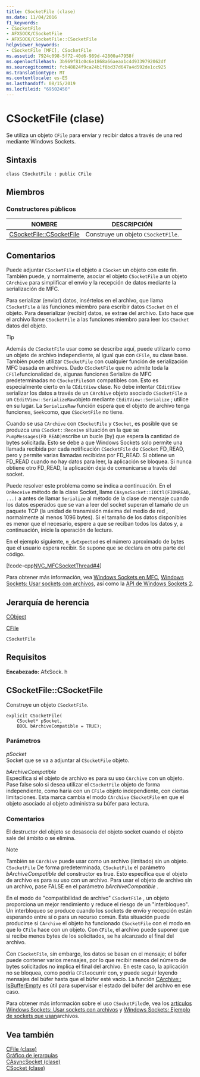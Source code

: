```yaml
---
title: CSocketFile (clase)
ms.date: 11/04/2016
f1_keywords:
- CSocketFile
- AFXSOCK/CSocketFile
- AFXSOCK/CSocketFile::CSocketFile
helpviewer_keywords:
- CSocketFile [MFC], CSocketFile
ms.assetid: 7924c098-5f72-40d6-989d-42800a47958f
ms.openlocfilehash: 3b969f81c0c6e1868a66aeaa1c4d9339792062df
ms.sourcegitcommit: fcb48824f9ca24b1f8bd37d647a4d592de1cc925
ms.translationtype: MT
ms.contentlocale: es-ES
ms.lasthandoff: 08/15/2019
ms.locfileid: "69502450"
---
```

# <a name="csocketfile-class"></a>CSocketFile (clase)

Se utiliza un objeto `CFile` para enviar y recibir datos a través de una red mediante Windows Sockets.

## <a name="syntax"></a>Sintaxis

```
class CSocketFile : public CFile
```

## <a name="members"></a>Miembros

### <a name="public-constructors"></a>Constructores públicos

|NOMBRE|DESCRIPCIÓN|
|----------|-----------------|
|[CSocketFile::CSocketFile](#csocketfile)|Construye un objeto `CSocketFile`.|

## <a name="remarks"></a>Comentarios

Puede adjuntar `CSocketFile` el objeto a `CSocket` un objeto con este fin. También puede, y normalmente, asociar el objeto `CSocketFile` a un objeto `CArchive` para simplificar el envío y la recepción de datos mediante la serialización de MFC.

Para serializar (enviar) datos, insértelos en el archivo, que llama `CSocketFile` a las funciones miembro para escribir datos `CSocket` en el objeto. Para deserializar (recibir) datos, se extrae del archivo. Esto hace que el archivo llame `CSocketFile` a las funciones miembro para leer los `CSocket` datos del objeto.

> [!TIP]
>  Además de `CSocketFile` usar como se describe aquí, puede utilizarlo como un objeto de archivo independiente, al igual que con `CFile`, su clase base. También puede utilizar `CSocketFile` con cualquier función de serialización MFC basada en archivos. Dado `CSocketFile` que no admite toda la `CFile`funcionalidad de, algunas funciones Serialize de MFC predeterminadas no `CSocketFile`son compatibles con. Esto es especialmente cierto en la `CEditView` clase. No debe intentar `CEditView` serializar los datos a través de un `CArchive` objeto asociado `CSocketFile` a un `CEditView::SerializeRaw`objeto mediante `CEditView::Serialize` ; utilice en su lugar. La `SerializeRaw` función espera que el objeto de archivo tenga funciones, `Seek`como, que `CSocketFile` no tiene.

Cuando se usa `CArchive` con `CSocketFile` y `CSocket`, es posible que se produzca una `CSocket::Receive` situación en la que se `PumpMessages(FD_READ)`escribe un bucle (by) que espera la cantidad de bytes solicitada. Esto se debe a que Windows Sockets solo permite una llamada recibida por cada notificación `CSocketFile` de `CSocket` FD_READ, pero y permite varias llamadas recibidas por FD_READ. Si obtiene un FD_READ cuando no hay datos para leer, la aplicación se bloquea. Si nunca obtiene otro FD_READ, la aplicación deja de comunicarse a través del socket.

Puede resolver este problema como se indica a continuación. En el `OnReceive` método de la clase Socket, llame `CAsyncSocket::IOCtl(FIONREAD, ...)` a antes de llamar `Serialize` al método de la clase de mensaje cuando los datos esperados que se van a leer del socket superan el tamaño de un paquete TCP (la unidad de transmisión máxima del medio de red , normalmente al menos 1096 bytes). Si el tamaño de los datos disponibles es menor que el necesario, espere a que se reciban todos los datos y, a continuación, inicie la operación de lectura.

En el ejemplo siguiente, `m_dwExpected` es el número aproximado de bytes que el usuario espera recibir. Se supone que se declara en otra parte del código.

[!code-cpp[NVC_MFCSocketThread#4](../../mfc/reference/codesnippet/cpp/csocketfile-class_1.cpp)]

Para obtener más información, vea [Windows Sockets en MFC](../../mfc/windows-sockets-in-mfc.md), [Windows Sockets: Usar sockets con archivos](../../mfc/windows-sockets-using-sockets-with-archives.md), así como la [API de Windows Sockets 2](/windows/win32/WinSock/windows-sockets-start-page-2).

## <a name="inheritance-hierarchy"></a>Jerarquía de herencia

[CObject](../../mfc/reference/cobject-class.md)

[CFile](../../mfc/reference/cfile-class.md)

`CSocketFile`

## <a name="requirements"></a>Requisitos

**Encabezado:** AfxSock. h

##  <a name="csocketfile"></a>  CSocketFile::CSocketFile

Construye un objeto `CSocketFile`.

```
explicit CSocketFile(
    CSocket* pSocket,
    BOOL bArchiveCompatible = TRUE);
```

### <a name="parameters"></a>Parámetros

*pSocket*<br/>
Socket que se va a adjuntar al `CSocketFile` objeto.

*bArchiveCompatible*<br/>
Especifica si el objeto de archivo es para su uso `CArchive` con un objeto. Pase false solo si desea utilizar el `CSocketFile` objeto de forma independiente, como haría con un `CFile` objeto independiente, con ciertas limitaciones. Esta marca cambia el modo `CArchive` `CSocketFile` en que el objeto asociado al objeto administra su búfer para lectura.

### <a name="remarks"></a>Comentarios

El destructor del objeto se desasocia del objeto socket cuando el objeto sale del ámbito o se elimina.

> [!NOTE]
>  También se `CArchive` puede usar como un archivo (limitado) sin un objeto. `CSocketFile` De forma predeterminada, `CSocketFile` el parámetro *bArchiveCompatible* del constructor es true. Esto especifica que el objeto de archivo es para su uso con un archivo. Para usar el objeto de archivo sin un archivo, pase FALSE en el parámetro *bArchiveCompatible* .

En el modo de "compatibilidad de archivo" `CSocketFile` , un objeto proporciona un mejor rendimiento y reduce el riesgo de un "interbloqueo". Un interbloqueo se produce cuando los sockets de envío y recepción están esperando entre sí o para un recurso común. Esta situación puede producirse si `CArchive` el objeto ha funcionado `CSocketFile` con el modo en que lo `CFile` hace con un objeto. Con `CFile`, el archivo puede suponer que si recibe menos bytes de los solicitados, se ha alcanzado el final del archivo.

Con `CSocketFile`, sin embargo, los datos se basan en el mensaje; el búfer puede contener varios mensajes, por lo que recibir menos del número de bytes solicitados no implica el final del archivo. En este caso, la aplicación no se bloquea, como podría `CFile`ocurrir con, y puede seguir leyendo mensajes del búfer hasta que el búfer esté vacío. La función [CArchive:: IsBufferEmpty](../../mfc/reference/carchive-class.md#isbufferempty) es útil para supervisar el estado del búfer del archivo en ese caso.

Para obtener más información sobre el uso `CSocketFile`de, vea los [artículos Windows Sockets: Usar sockets con archivos](../../mfc/windows-sockets-using-sockets-with-archives.md) y [Windows Sockets: Ejemplo de sockets que usan](../../mfc/windows-sockets-example-of-sockets-using-archives.md)archivos.

## <a name="see-also"></a>Vea también

[CFile (clase)](../../mfc/reference/cfile-class.md)<br/>
[Gráfico de jerarquías](../../mfc/hierarchy-chart.md)<br/>
[CAsyncSocket (clase)](../../mfc/reference/casyncsocket-class.md)<br/>
[CSocket (clase)](../../mfc/reference/csocket-class.md)
